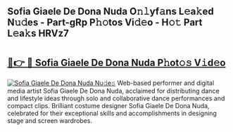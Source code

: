 ## Sofia Giaele De Dona Nuda O𝚗𝚕yf𝚊ns L𝚎a𝚔ed N𝚞𝚍es - Part-gRp P𝚑𝚘tos Vi𝚍𝚎o - H𝚘𝚝 Part L𝚎a𝚔s HRVz7

# <h2><a href="http://kfa3wjk.oniu.top/?m=Sofia+Giaele+De+Dona+Nuda">🔗👉 🔴 Sofia Giaele De Dona Nuda P𝚑ot𝚘𝚜 V𝚒d𝚎o</a></h2>

[![Sofia Giaele De Dona Nuda Nu𝚍e𝚜](https://i.imgur.com/0qMVB7G.gif)](http://kfa3wjk.oniu.top/?m=Sofia+Giaele+De+Dona+Nuda)
Web-based performer and digital media artist Sofia Giaele De Dona Nuda, acclaimed for distributing dance and lifestyle ideas through solo and collaborative dance performances and compact clips. Brilliant costume designer Sofia Giaele De Dona Nuda, celebrated for their exceptional skills and accomplishments in designing stage and screen wardrobes.  
